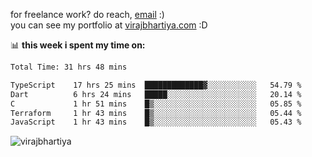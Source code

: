 for freelance work? do reach, [email](mailto:vlbhartiya@gmail.com) :)<br/>
you can see my portfolio at [virajbhartiya.com](https://virajbhartiya.com) :D

📊 **this week i spent my time on:**

<!--START_SECTION:waka-->

```txt
Total Time: 31 hrs 48 mins

TypeScript    17 hrs 25 mins  █████████████▓░░░░░░░░░░░   54.79 %
Dart          6 hrs 24 mins   █████░░░░░░░░░░░░░░░░░░░░   20.14 %
C             1 hr 51 mins    █▒░░░░░░░░░░░░░░░░░░░░░░░   05.85 %
Terraform     1 hr 43 mins    █▒░░░░░░░░░░░░░░░░░░░░░░░   05.44 %
JavaScript    1 hr 43 mins    █▒░░░░░░░░░░░░░░░░░░░░░░░   05.43 %
```

<!--END_SECTION:waka-->

<p align="left"> <img src="https://komarev.com/ghpvc/?username=virajbhartiya&color=blue" alt="virajbhartiya" /> </p>
